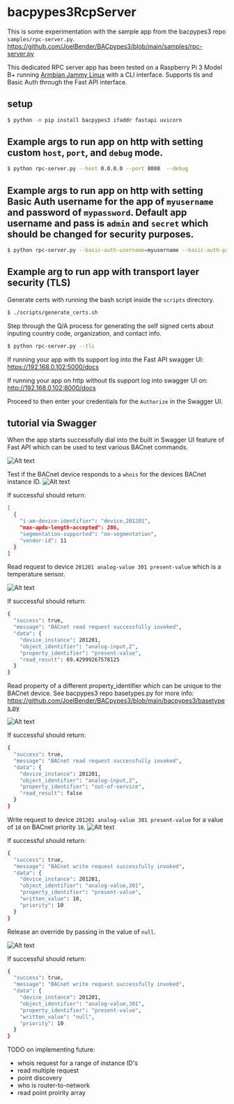 # bacpypes3RcpServer

This is some experimentation with the sample app from the bacpypes3 repo `samples/rpc-server.py`.
https://github.com/JoelBender/BACpypes3/blob/main/samples/rpc-server.py


This dedicated RPC server app has been tested on a Raspberry Pi 3 Model B+ running [Armbian Jammy Linux](https://www.armbian.com/rpi4b/) with a CLI interface. Supports tls and Basic Auth through the Fast API interface.

## setup
```bash
$ python -m pip install bacpypes3 ifaddr fastapi uvicorn

```

## Example args to run app on http with setting custom `host`, `port`, and `debug` mode.
```bash
$ python rpc-server.py --host 0.0.0.0 --port 8080  --debug
```

## Example args to run app on http with setting Basic Auth username for the app of `myusername` and password of `mypassword`. Default app username and pass is `admin` and `secret` which should be changed for security purposes.

```bash
$ python rpc-server.py --basic-auth-username=myusername --basic-auth-password=mypassword
```

## Example arg to run app with transport layer security (TLS)
Generate certs with running the bash script inside the `scripts` directory.

```bash
$ ./scripts/generate_certs.sh
```

Step through the Q/A process for generating the self signed certs about inputing country code, organization, and contact info.

```bash
$ python rpc-server.py --tls
```

If running your app with tls support log into the Fast API swagger UI:
https://192.168.0.102:5000/docs

If running your app on http without tls support log into swagger UI on:
http://192.168.0.102:8000/docs

Proceed to then enter your credentials for the `Authorize` in the Swagger UI.


## tutorial via Swagger

When the app starts successfully dial into the built in Swagger UI feature of Fast API which can be used to test various BACnet commands.

![Alt text](/swagger_home.JPG)


Test if the BACnet device responds to a `whois` for the devices BACnet instance ID.
![Alt text](/who_is.JPG)

If successful should return:
```bash
[
  {
    "i-am-device-identifier": "device,201201",
    "max-apdu-length-accepted": 286,
    "segmentation-supported": "no-segmentation",
    "vendor-id": 11
  }
]
```

Read request to device `201201 analog-value 301 present-value` which is a temperature sensor.

![Alt text](/read_prop_pv1.JPG)

If successful should return:
```bash
{
  "success": true,
  "message": "BACnet read request successfully invoked",
  "data": {
    "device_instance": 201201,
    "object_identifier": "analog-input,2",
    "property_identifier": "present-value",
    "read_result": 69.42999267578125
  }
}

```

Read property of a different property_identifier which can be unique to the BACnet device. See bacpypes3 repo basetypes.py for more info:
https://github.com/JoelBender/BACpypes3/blob/main/bacpypes3/basetypes.py

![Alt text](/read_prop.JPG)

If successful should return:
```bash
{
  "success": true,
  "message": "BACnet read request successfully invoked",
  "data": {
    "device_instance": 201201,
    "object_identifier": "analog-input,2",
    "property_identifier": "out-of-service",
    "read_result": false
  }
}

```

Write request to device `201201 analog-value 301 present-value` for a value of `10` on BACnet priority `10`.
![Alt text](/write_req1.JPG)

If successful should return:
```bash
{
  "success": true,
  "message": "BACnet write request successfully invoked",
  "data": {
    "device_instance": 201201,
    "object_identifier": "analog-value,301",
    "property_identifier": "present-value",
    "written_value": 10,
    "priority": 10
  }
}
```

Release an override by passing in the value of `null`. 

![Alt text](/write_req2.JPG)

If successful should return:
```bash
{
  "success": true,
  "message": "BACnet write request successfully invoked",
  "data": {
    "device_instance": 201201,
    "object_identifier": "analog-value,301",
    "property_identifier": "present-value",
    "written_value": "null",
    "priority": 10
  }
}
```

TODO on implementing future:
* whois request for a range of instance ID's
* read multiple request
* point discovery
* who is router-to-network
* read point proirity array